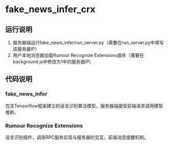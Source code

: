 # fake_news_infer_crx
## 运行说明
1. 服务器端运行fake_news_infer/run_server.py（需要在run_server.py中填写该服务器IP）
2. 用户本地浏览器加载Rumour Recognize Extensions插件（需要在background.js中修改为1中的服务器IP）
## 代码说明
### fake_news_infer
包含Tensorflow框架建立的谣言识别算法模型，服务器端接受前端请求调用模型推断。
### Rumour Recognize Extensions
谣言识别插件，调用RPC服务实现与服务器的交互，前端消息提醒机制。